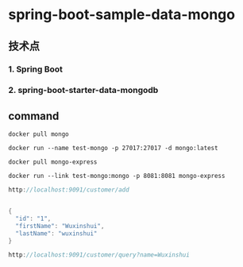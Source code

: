 # spring-boot-sample-data-mongo
## 技术点
### 1. Spring Boot
### 2. spring-boot-starter-data-mongodb

## command


`docker pull mongo`

`docker run --name test-mongo -p 27017:27017 -d mongo:latest`


`docker pull mongo-express`


```docker run --link test-mongo:mongo -p 8081:8081 mongo-express```


```java
http://localhost:9091/customer/add


{
  "id": "1",
  "firstName": "Wuxinshui",
  "lastName": "wuxinshui"
}

http://localhost:9091/customer/query?name=Wuxinshui



```


